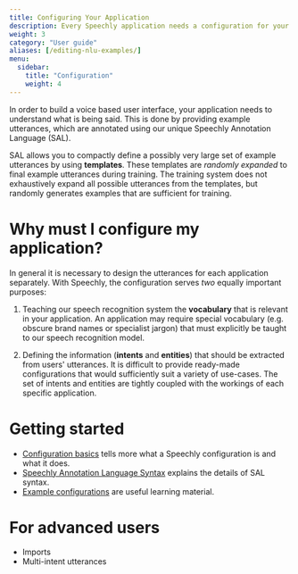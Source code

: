 ```yaml
---
title: Configuring Your Application
description: Every Speechly application needs a configuration for your specific use case. 
weight: 3
category: "User guide"
aliases: [/editing-nlu-examples/]
menu:
  sidebar:
    title: "Configuration"
    weight: 4
---
```


In order to build a voice based user interface, your application needs to understand what is being said. This is done by providing example utterances, which are annotated using our unique Speechly Annotation Language (SAL).

SAL allows you to compactly define a possibly very large set of example utterances by using **templates**. These templates are *randomly expanded* to final example utterances during training. The training system does not exhaustively expand all possible utterances from the templates, but randomly generates examples that are sufficient for training.

# Why must I configure my application?
In general it is necessary to design the utterances for each application separately. With Speechly, the configuration serves *two* equally important purposes:

1. Teaching our speech recognition system the **vocabulary** that is relevant in your application. An application may require special vocabulary (e.g. obscure brand names or specialist jargon) that must explicitly be taught to our speech recognition model.

2. Defining the information (**intents** and **entities**) that should be extracted from users' utterances. It is difficult to provide ready-made configurations that would sufficiently suit a variety of use-cases. The set of intents and entities are tightly coupled with the workings of each specific application.


# Getting started
- [Configuration basics](basics) tells more what a Speechly configuration is and what it does.
- [Speechly Annotation Language Syntax](/slu-examples/cheat-sheet/) explains the details of SAL syntax.
- [Example configurations](/example-configuration/) are useful learning material.

# For advanced users
- Imports
- Multi-intent utterances